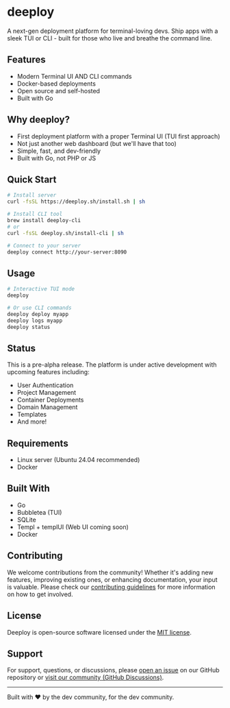 # deeploy

A next-gen deployment platform for terminal-loving devs. Ship apps with a sleek TUI or CLI - built for those who live and breathe the command line.

## Features

- Modern Terminal UI AND CLI commands
- Docker-based deployments
- Open source and self-hosted
- Built with Go

## Why deeploy?

- First deployment platform with a proper Terminal UI (TUI first approach)
- Not just another web dashboard (but we'll have that too)
- Simple, fast, and dev-friendly
- Built with Go, not PHP or JS

## Quick Start

```bash
# Install server
curl -fsSL https://deeploy.sh/install.sh | sh

# Install CLI tool
brew install deeploy-cli
# or
curl -fsSL deeploy.sh/install-cli | sh

# Connect to your server
deeploy connect http://your-server:8090
```

## Usage

```bash
# Interactive TUI mode
deeploy

# Or use CLI commands
deeploy deploy myapp
deeploy logs myapp
deeploy status
```

## Status

This is a pre-alpha release. The platform is under active development with upcoming features including:

- User Authentication
- Project Management
- Container Deployments
- Domain Management
- Templates
- And more!

## Requirements

- Linux server (Ubuntu 24.04 recommended)
- Docker

## Built With

- Go
- Bubbletea (TUI)
- SQLite
- Templ + templUI (Web UI coming soon)
- Docker

## Contributing

We welcome contributions from the community! Whether it's adding new features, improving existing ones, or enhancing documentation, your input is valuable. Please check our [contributing guidelines](CONTRIBUTING.md) for more information on how to get involved.

## License

Deeploy is open-source software licensed under the [MIT license](LICENSE).

## Support

For support, questions, or discussions, please [open an issue](https://github.com/axzilla/deeploy/issues) on our GitHub repository or [visit our community (GitHub Discussions)](https://github.com/axzilla/deeploy/discussions).

---

Built with ❤️ by the dev community, for the dev community.
